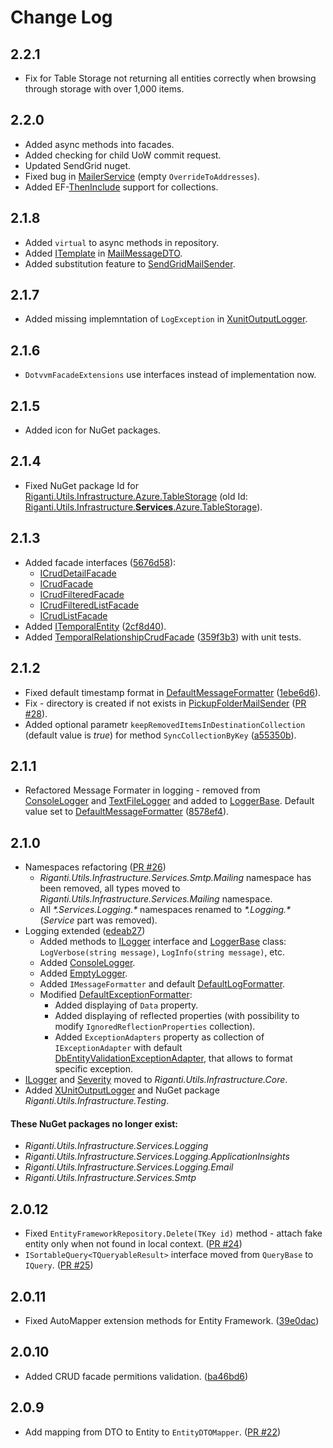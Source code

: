 # Change Log

## 2.2.1
- Fix for Table Storage not returning all entities correctly when browsing through storage with over 1,000 items.

## 2.2.0
- Added async methods into facades.
- Added checking for child UoW commit request.
- Updated SendGrid nuget.
- Fixed bug in [MailerService](https://github.com/riganti/infrastructure/blob/e9e1a848ad492dbd4700dbfde2998f481c4bb287/src/Infrastructure/Riganti.Utils.Infrastructure.Services.Mailing/MailerService.cs) (empty `OverrideToAddresses`).
- Added EF-[ThenInclude](https://github.com/riganti/infrastructure/blob/a7895cce307d00fee515b90fa9742e58b1333164/src/Infrastructure/Riganti.Utils.Infrastructure.EntityFrameworkCore/IncludeExtensions.cs#L19) support for collections.

## 2.1.8
- Added `virtual` to async methods in repository.
- Added [ITemplate](https://github.com/riganti/infrastructure/blob/master/src/Infrastructure/Riganti.Utils.Infrastructure.Services.Mailing/ITemplate.cs) in [MailMessageDTO](https://github.com/riganti/infrastructure/blob/master/src/Infrastructure/Riganti.Utils.Infrastructure.Services.Mailing/MailMessageDTO.cs).
- Added substitution feature to [SendGridMailSender](https://github.com/riganti/infrastructure/blob/master/src/Infrastructure/Riganti.Utils.Infrastructure.Services.SendGrid/Mailing/SendGridMailSender.cs).

## 2.1.7
- Added missing implemntation of `LogException` in [XunitOutputLogger](https://github.com/riganti/infrastructure/blob/master/src/Infrastructure/Riganti.Utils.Infrastructure.Testing/XunitOutputLogger.cs).

## 2.1.6
- `DotvvmFacadeExtensions` use interfaces instead of implementation now.

## 2.1.5
- Added icon for NuGet packages.

## 2.1.4
- Fixed NuGet package Id for [Riganti.Utils.Infrastructure.Azure.TableStorage](https://www.nuget.org/packages/Riganti.Utils.Infrastructure.Azure.TableStorage)
  (old Id: [Riganti.Utils.Infrastructure.**Services**.Azure.TableStorage](https://www.nuget.org/packages/Riganti.Utils.Infrastructure.Services.Azure.TableStorage)).
## 2.1.3
- Added facade interfaces ([5676d58](https://github.com/riganti/infrastructure/commit/5676d5859e6da394c2da86f807b7f64ca7e099e5)):
  - [ICrudDetailFacade](https://github.com/riganti/infrastructure/blob/master/src/Infrastructure/Riganti.Utils.Infrastructure.Services/Facades/ICrudDetailFacade.cs)
  - [ICrudFacade](https://github.com/riganti/infrastructure/blob/master/src/Infrastructure/Riganti.Utils.Infrastructure.Services/Facades/ICrudFacade.cs)
  - [ICrudFilteredFacade](https://github.com/riganti/infrastructure/blob/master/src/Infrastructure/Riganti.Utils.Infrastructure.Services/Facades/ICrudFilteredFacade.cs)
  - [ICrudFilteredListFacade](https://github.com/riganti/infrastructure/blob/master/src/Infrastructure/Riganti.Utils.Infrastructure.Services/Facades/ICrudFilteredListFacade.cs)
  - [ICrudListFacade](https://github.com/riganti/infrastructure/blob/master/src/Infrastructure/Riganti.Utils.Infrastructure.Services/Facades/ICrudListFacade.cs)
- Added [ITemporalEntity](https://github.com/riganti/infrastructure/blob/master/src/Infrastructure/Riganti.Utils.Infrastructure.Core/Entity/ITemporalEntity.cs) ([2cf8d40](https://github.com/riganti/infrastructure/commit/2cf8d4085a0347d09b451eff774c9b928580d0e4)).
- Added [TemporalRelationshipCrudFacade](https://github.com/riganti/infrastructure/blob/master/src/Infrastructure/Riganti.Utils.Infrastructure.Services/Facades/TemporalRelationshipCrudFacade.cs) ([359f3b3](https://github.com/riganti/infrastructure/commit/359f3b33aefb2596227e9c21d359e5f27666f370)) with unit tests.

## 2.1.2
- Fixed default timestamp format in [DefaultMessageFormatter](https://github.com/riganti/infrastructure/blob/master/src/Infrastructure/Riganti.Utils.Infrastructure.Logging/DefaultMessageFormatter.cs)
  ([1ebe6d6](https://github.com/riganti/infrastructure/commit/1ebe6d60163700a9d91afae1dbb4f18502727443)).
- Fix - directory is created if not exists in [PickupFolderMailSender](https://github.com/riganti/infrastructure/blob/master/src/Infrastructure/Riganti.Utils.Infrastructure.Services.Mailing/PickupFolderMailSender.cs)
  ([PR #28](https://github.com/riganti/infrastructure/pull/28)).
- Added optional parametr `keepRemovedItemsInDestinationCollection` (default value is *true*) for method `SyncCollectionByKey` ([a55350b](https://github.com/riganti/infrastructure/commit/a55350be61064c0dada06b71bb7965ea541d7371)).

## 2.1.1
- Refactored Message Formater in logging - removed from
  [ConsoleLogger](https://github.com/riganti/infrastructure/blob/master/src/Infrastructure/Riganti.Utils.Infrastructure.Logging/ConsoleLogger.cs)
  and [TextFileLogger](https://github.com/riganti/infrastructure/blob/master/src/Infrastructure/Riganti.Utils.Infrastructure.Logging/TextFileLogger.cs)
  and added to [LoggerBase](https://github.com/riganti/infrastructure/blob/master/src/Infrastructure/Riganti.Utils.Infrastructure.Logging/LoggerBase.cs).
  Default value set to [DefaultMessageFormatter](https://github.com/riganti/infrastructure/blob/master/src/Infrastructure/Riganti.Utils.Infrastructure.Logging/DefaultMessageFormatter.cs)
  ([8578ef4](https://github.com/riganti/infrastructure/commit/8578ef4068c4ecf4b20b25b74c0b74062961e6d7)).

## 2.1.0
- Namespaces refactoring ([PR #26](https://github.com/riganti/infrastructure/pull/26))
  - *Riganti.Utils.Infrastructure.Services.Smtp.Mailing* namespace has been removed, all types moved to *Riganti.Utils.Infrastructure.Services.Mailing* namespace.
  - All *\*.Services.Logging.\** namespaces renamed to *\*.Logging.\** (*Service* part was removed).
- Logging extended ([edeab27](https://github.com/riganti/infrastructure/commit/edeab27e25e669ebc8588d13a1c35f599f3e878a))
  - Added methods to [ILogger](https://github.com/riganti/infrastructure/blob/edeab27e25e669ebc8588d13a1c35f599f3e878a/src/Infrastructure/Riganti.Utils.Infrastructure.Logging/ILogger.cs)
  interface and [LoggerBase](https://github.com/riganti/infrastructure/blob/edeab27e25e669ebc8588d13a1c35f599f3e878a/src/Infrastructure/Riganti.Utils.Infrastructure.Logging/LoggerBase.cs)
  class: `LogVerbose(string message)`, `LogInfo(string message)`, etc.
  - Added [ConsoleLogger](https://github.com/riganti/infrastructure/blob/edeab27e25e669ebc8588d13a1c35f599f3e878a/src/Infrastructure/Riganti.Utils.Infrastructure.Logging/ConsoleLogger.cs).
  - Added [EmptyLogger](https://github.com/riganti/infrastructure/blob/edeab27e25e669ebc8588d13a1c35f599f3e878a/src/Infrastructure/Riganti.Utils.Infrastructure.Logging/EmptyLogger.cs).
  - Added `IMessageFormatter` and default [DefaultLogFormatter](https://github.com/riganti/infrastructure/blob/edeab27e25e669ebc8588d13a1c35f599f3e878a/src/Infrastructure/Riganti.Utils.Infrastructure.Logging/DefaultLogFormatter.cs).
  - Modified [DefaultExceptionFormatter](https://github.com/riganti/infrastructure/blob/edeab27e25e669ebc8588d13a1c35f599f3e878a/src/Infrastructure/Riganti.Utils.Infrastructure.Logging/DefaultExceptionFormatter.cs):
    - Added displaying of `Data` property.
    - Added displaying of reflected properties (with possibility to modify `IgnoredReflectionProperties` collection).
    - Added `ExceptionAdapters` property as collection of `IExceptionAdapter` with default [DbEntityValidationExceptionAdapter](https://github.com/riganti/infrastructure/blob/edeab27e25e669ebc8588d13a1c35f599f3e878a/src/Infrastructure/Riganti.Utils.Infrastructure.Logging/DbEntityValidationExceptionAdapter.cs), that allows to format specific exception.
- [ILogger](https://github.com/riganti/infrastructure/blob/c4567ad51b1b7b095399dec5c6d9e8a65273934b/src/Infrastructure/Riganti.Utils.Infrastructure.Core/Logging/ILogger.cs)
  and [Severity](https://github.com/riganti/infrastructure/blob/c4567ad51b1b7b095399dec5c6d9e8a65273934b/src/Infrastructure/Riganti.Utils.Infrastructure.Core/Logging/Severity.cs)
  moved to *Riganti.Utils.Infrastructure.Core*.
- Added [XUnitOutputLogger](https://github.com/riganti/infrastructure/blob/e612747531e83efd622dbd7389c5ed83ecaa53d1/src/Infrastructure/Riganti.Utils.Infrastructure.Testing/Riganti.Utils.Infrastructure.Testing.csproj)
  and NuGet package *Riganti.Utils.Infrastructure.Testing*.

#### These NuGet packages no longer exist:
- *Riganti.Utils.Infrastructure.Services.Logging*
- *Riganti.Utils.Infrastructure.Services.Logging.ApplicationInsights*
- *Riganti.Utils.Infrastructure.Services.Logging.Email*
- *Riganti.Utils.Infrastructure.Services.Smtp*

## 2.0.12
- Fixed `EntityFrameworkRepository.Delete(TKey id)` method - attach fake entity only when not found in local context. ([PR #24](https://github.com/riganti/infrastructure/pull/24))
- `ISortableQuery<TQueryableResult>` interface moved from `QueryBase` to `IQuery`. ([PR #25](https://github.com/riganti/infrastructure/pull/25))

## 2.0.11
- Fixed AutoMapper extension methods for Entity Framework. ([39e0dac](https://github.com/riganti/infrastructure/commit/39e0dac10ee5a3317eb84124302dae801b0b1227))

## 2.0.10
- Added CRUD facade permitions validation. ([ba46bd6](https://github.com/riganti/infrastructure/commit/ba46bd6eeef08df2c322539da701287bcb905748))

## 2.0.9
- Add mapping from DTO to Entity to `EntityDTOMapper`. ([PR #22](https://github.com/riganti/infrastructure/pull/22))
